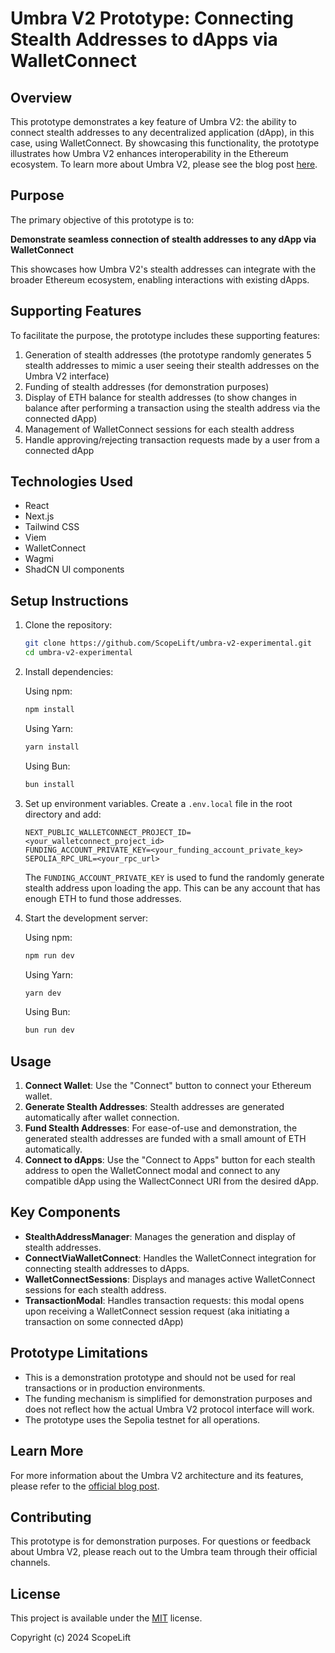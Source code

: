 # Umbra V2 Prototype: Connecting Stealth Addresses to dApps via WalletConnect

## Overview

This prototype demonstrates a key feature of Umbra V2: the ability to connect stealth addresses to any decentralized application (dApp), in this case, using WalletConnect. By showcasing this functionality, the prototype illustrates how Umbra V2 enhances interoperability in the Ethereum ecosystem. To learn more about Umbra V2, please see the blog post [here](https://scopelift.co/blog/introducing-umbra-v2-architecture).

## Purpose

The primary objective of this prototype is to:

**Demonstrate seamless connection of stealth addresses to any dApp via WalletConnect**

This showcases how Umbra V2's stealth addresses can integrate with the broader Ethereum ecosystem, enabling interactions with existing dApps.

## Supporting Features

To facilitate the purpose, the prototype includes these supporting features:

1. Generation of stealth addresses (the prototype randomly generates 5 stealth addresses to mimic a user seeing their stealth addresses on the Umbra V2 interface)
2. Funding of stealth addresses (for demonstration purposes)
3. Display of ETH balance for stealth addresses (to show changes in balance after performing a transaction using the stealth address via the connected dApp)
4. Management of WalletConnect sessions for each stealth address
5. Handle approving/rejecting transaction requests made by a user from a connected dApp

## Technologies Used

- React
- Next.js
- Tailwind CSS
- Viem
- WalletConnect
- Wagmi
- ShadCN UI components

## Setup Instructions

1. Clone the repository:

   ```bash
   git clone https://github.com/ScopeLift/umbra-v2-experimental.git
   cd umbra-v2-experimental
   ```

2. Install dependencies:

   Using npm:

   ```bash
   npm install
   ```

   Using Yarn:

   ```bash
   yarn install
   ```

   Using Bun:

   ```bash
   bun install
   ```

3. Set up environment variables. Create a `.env.local` file in the root directory and add:

   ```env
   NEXT_PUBLIC_WALLETCONNECT_PROJECT_ID=<your_walletconnect_project_id>
   FUNDING_ACCOUNT_PRIVATE_KEY=<your_funding_account_private_key>
   SEPOLIA_RPC_URL=<your_rpc_url>
   ```

   The `FUNDING_ACCOUNT_PRIVATE_KEY` is used to fund the randomly generate stealth address upon loading the app. This can be any account that has enough ETH to fund those addresses.

4. Start the development server:

   Using npm:

   ```bash
   npm run dev
   ```

   Using Yarn:

   ```bash
   yarn dev
   ```

   Using Bun:

   ```bash
   bun run dev
   ```

## Usage

1. **Connect Wallet**: Use the "Connect" button to connect your Ethereum wallet.
2. **Generate Stealth Addresses**: Stealth addresses are generated automatically after wallet connection.
3. **Fund Stealth Addresses**: For ease-of-use and demonstration, the generated stealth addresses are funded with a small amount of ETH automatically.
4. **Connect to dApps**: Use the "Connect to Apps" button for each stealth address to open the WalletConnect modal and connect to any compatible dApp using the WallectConnect URI from the desired dApp.

## Key Components

- **StealthAddressManager**: Manages the generation and display of stealth addresses.
- **ConnectViaWalletConnect**: Handles the WalletConnect integration for connecting stealth addresses to dApps.
- **WalletConnectSessions**: Displays and manages active WalletConnect sessions for each stealth address.
- **TransactionModal**: Handles transaction requests: this modal opens upon receiving a WalletConnect session request (aka initiating a transaction on some connected dApp)

## Prototype Limitations

- This is a demonstration prototype and should not be used for real transactions or in production environments.
- The funding mechanism is simplified for demonstration purposes and does not reflect how the actual Umbra V2 protocol interface will work.
- The prototype uses the Sepolia testnet for all operations.

## Learn More

For more information about the Umbra V2 architecture and its features, please refer to the [official blog post](https://scopelift.co/blog/introducing-umbra-v2-architecture).

## Contributing

This prototype is for demonstration purposes. For questions or feedback about Umbra V2, please reach out to the Umbra team through their official channels.

## License

This project is available under the [MIT](/LICENSE) license.

Copyright (c) 2024 ScopeLift
